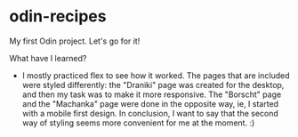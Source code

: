 # odin-recipes
My first Odin project. Let's go for it!

What have I learned?
- I mostly practiced flex to see how it worked. The pages that are included were styled differently: the "Draniki" page was created for the desktop, and then my task was to make it more responsive. The "Borscht" page and the "Machanka" page were done in the opposite way, ie, I started with a mobile first design. In conclusion, I want to say that the second way of styling seems more convenient for me at the moment. :)